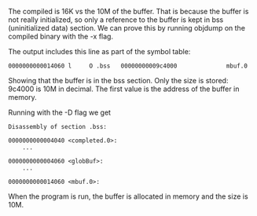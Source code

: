 The compiled is 16K vs the 10M of the buffer. That is because the buffer is not really initialized,
so only a reference to the buffer is kept in bss (uninitialized data) section. We can prove this
by running objdump on the compiled binary with the -x flag.

The output includes this line as part of the symbol table:

```
0000000000014060 l     O .bss	00000000009c4000              mbuf.0
```

Showing that the buffer is in the bss section. Only the size is stored: 9c4000 is 10M in decimal.
The first value is the address of the buffer in memory.

Running with the -D flag we get

```
Disassembly of section .bss:

0000000000004040 <completed.0>:
	...

0000000000004060 <globBuf>:
	...

0000000000014060 <mbuf.0>:
```

When the program is run, the buffer is allocated in memory and the size is 10M.
